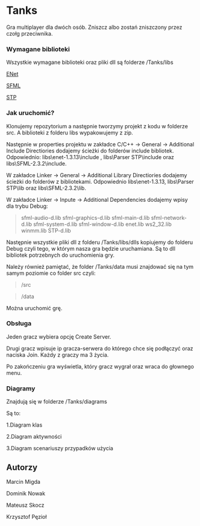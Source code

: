 # Tanks

Gra multiplayer dla dwóch osób. Zniszcz albo zostań zniszczony przez czołg przeciwnika.

### Wymagane biblioteki

Wszystkie wymagane biblioteki oraz pliki dll są folderze /Tanks/libs

[ENet](http://enet.bespin.org/index.html)

[SFML](http://www.sfml-dev.org)

[STP](https://github.com/edoren/STP)

### Jak uruchomić?

Klonujemy repozytorium a następnie tworzymy projekt z kodu w folderze src.
A biblioteki z folderu libs wypakowujemy z zip.

Następnie w properties projektu w zakładce C/C++ -> General -> Additional Include Directiories dodajemy ścieżki do folderów include bibliotek. Odpowiednio: libs\enet-1.3.13\include , libs\Parser STP\include oraz libs\SFML-2.3.2\include.

W zakładce Linker -> General -> Additional Library Directiories dodajemy ścieżki do folderów z bibliotekami.
Odpowiednio libs\enet-1.3.13, libs\Parser STP\lib oraz libs\SFML-2.3.2\lib.

W zakładce Linker -> Inpute -> Additional Dependencies dodajemy wpisy dla trybu Debug:
> sfml-audio-d.lib
sfml-graphics-d.lib
sfml-main-d.lib
sfml-network-d.lib
sfml-system-d.lib
sfml-window-d.lib
enet.lib
ws2_32.lib
winmm.lib
STP-d.lib

Następnie wszystkie pliki dll z folderu /Tanks/libs/dlls kopiujemy do folderu Debug czyli tego, w którym nasza gra będzie uruchamiana. Są to dll bibliotek potrzebnych do uruchomienia gry.

Należy również pamiętać, że folder /Tanks/data musi znajdować się na tym samym poziomie co folder src czyli:
> /src

>/data

Można uruchomić grę.

### Obsługa

Jeden gracz wybiera opcję Create Server.

Drugi gracz wpisuje ip gracza-serwera do którego chce się podłączyć oraz naciska Join.
Każdy z graczy ma 3 życia.

Po zakończeniu gra wyświetla, który gracz wygrał oraz wraca do głownego menu.

### Diagramy

Znajdują się w folderze /Tanks/diagrams

Są to:

1.Diagram klas

2.Diagram aktywności

3.Diagram scenariuszy przypadków użycia

## Autorzy

Marcin Migda

Dominik Nowak

Mateusz Skocz

Krzysztof Pęzioł
